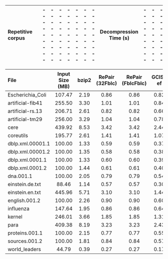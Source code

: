 | Repetitive corpus |  | --------- | --------- | --------- | --------- | --------- | --------- | --------- | Decompression Time (s) | --------- | --------- | --------- | --------- | --------- | --------- |
|:---|:---|:---|:---|:---|:---|:---|:---|:---|:---:|:---|:---|:---|:---|:---|:---|

| File | Input Size (MB) | bzip2 | RePair (32Fblc) | RePair (FblcFblc) | GCIS-ef | GCIS-s8b | GC4 | GC8 | GC16 | GC32 | GCX-y4 | GCX-y8 | GCX-y16 | GCX-y32 |
|:---|:---:|:---:|:---:|:---:|:---:|:---:|:---:|:---:|:---:|:---:|:---:|:---:|:---:|:---:|
| Escherichia_Coli | 107.47 | 2.19 | 0.86 | 0.86 | 0.82 | 0.82 | 0.39 | 0.21 | 0.44 | 0.38 | 0.43 | 0.21 | 0.46 | 0.44 |
| artificial-fib41 | 255.50 | 3.30 | 1.01 | 1.01 | 0.84 | 0.92 | 0.56 | 0.31 | 0.23 | 0.18 | 0.96 | 0.36 | 0.24 | 0.18 |
| artificial-rs.13 | 206.71 | 2.61 | 0.82 | 0.82 | 0.66 | 0.72 | 0.43 | 0.26 | 0.19 | 0.15 | 0.76 | 0.29 | 0.19 | 0.15 |
| artificial-tm29 | 256.00 | 3.29 | 1.04 | 1.04 | 0.78 | 0.85 | 0.55 | 0.32 | 0.23 | 0.18 | 0.52 | 0.32 | 0.23 | 0.18 |
| cere | 439.92 | 8.53 | 3.42 | 3.42 | 2.44 | 3.00 | 2.33 | 1.21 | 1.93 | 1.70 | 2.55 | 1.65 | 2.12 | 1.74 |
| coreutils | 195.77 | 2.61 | 1.41 | 1.41 | 1.07 | 1.38 | 0.80 | 0.56 | 0.56 | 0.56 | 1.13 | 0.58 | 0.58 | 0.54 |
| dblp.xml.00001.1 | 100.00 | 1.33 | 0.59 | 0.59 | 0.37 | 0.55 | 0.22 | 0.14 | 0.10 | 0.08 | 0.43 | 0.18 | 0.15 | 0.12 |
| dblp.xml.00001.2 | 100.00 | 1.35 | 0.58 | 0.58 | 0.38 | 0.54 | 0.22 | 0.14 | 0.10 | 0.08 | 0.44 | 0.18 | 0.15 | 0.11 |
| dblp.xml.0001.1 | 100.00 | 1.33 | 0.60 | 0.60 | 0.39 | 0.52 | 0.26 | 0.14 | 0.10 | 0.09 | 0.43 | 0.18 | 0.15 | 0.13 |
| dblp.xml.0001.2 | 100.00 | 1.44 | 0.61 | 0.61 | 0.40 | 0.53 | 0.25 | 0.14 | 0.10 | 0.08 | 0.43 | 0.18 | 0.15 | 0.14 |
| dna.001.1 | 100.00 | 2.05 | 0.79 | 0.79 | 0.54 | 0.65 | 0.25 | 0.14 | 0.12 | 0.10 | 0.43 | 0.19 | 0.16 | 0.23 |
| einstein.de.txt | 88.46 | 1.14 | 0.57 | 0.57 | 0.30 | 0.56 | 0.23 | 0.14 | 0.10 | 0.09 | 0.41 | 0.15 | 0.11 | 0.10 |
| einstein.en.txt | 445.96 | 5.71 | 3.10 | 3.10 | 1.44 | 2.71 | 1.20 | 0.72 | 0.53 | 0.47 | 1.99 | 0.78 | 0.54 | 0.45 |
| english.001.2 | 100.00 | 2.26 | 0.90 | 0.90 | 0.60 | 0.78 | 0.27 | 0.16 | 0.12 | 0.10 | 0.50 | 0.26 | 0.25 | 0.29 |
| influenza | 147.64 | 1.95 | 0.86 | 0.86 | 0.64 | 0.87 | 0.40 | 0.27 | 0.21 | 0.25 | 0.69 | 0.26 | 0.22 | 0.27 |
| kernel | 246.01 | 3.66 | 1.85 | 1.85 | 1.31 | 1.74 | 1.15 | 0.68 | 0.89 | 0.88 | 1.42 | 0.84 | 0.88 | 0.84 |
| para | 409.38 | 8.19 | 3.23 | 3.23 | 2.43 | 2.90 | 2.27 | 1.13 | 1.86 | 1.63 | 2.53 | 1.67 | 1.89 | 1.73 |
| proteins.001.1 | 100.00 | 2.15 | 0.77 | 0.77 | 0.55 | 0.80 | 0.26 | 0.16 | 0.12 | 0.10 | 0.48 | 0.19 | 0.14 | 0.16 |
| sources.001.2 | 100.00 | 1.81 | 0.84 | 0.84 | 0.57 | 0.71 | 0.27 | 0.16 | 0.11 | 0.10 | 0.50 | 0.26 | 0.19 | 0.29 |
| world_leaders | 44.79 | 0.39 | 0.27 | 0.27 | 0.17 | 0.18 | 0.12 | 0.07 | 0.05 | 0.06 | 0.19 | 0.09 | 0.06 | 0.06 |
